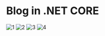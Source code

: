 # Blog in .NET CORE

![1](https://user-images.githubusercontent.com/56272121/222910069-134f4986-61fb-4804-ba78-9103c3893330.png)
![2](https://user-images.githubusercontent.com/56272121/222910079-0a97ebe5-75b1-4771-b335-5720d29389e9.png)
![3](https://user-images.githubusercontent.com/56272121/222910084-7867415b-ceee-4ffe-ac0c-36cce2645d4f.png)
![4](https://user-images.githubusercontent.com/56272121/222910093-59f41deb-7e59-42a5-a746-8c58323e5f72.png)
